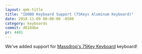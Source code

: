 ```yaml
---
layout: qmk-title
title: "IDOBO Keyboard Support (75Keys Aluminum Keyboard)"
date: 2018-11-09 00:00:00 -0500
category: keyboards
commit: d6184be
pr: 4401
---
```


We've added support for [Massdrop's 75Key Keyboard](https://www.massdrop.com/buy/xd75-aluminum-mechanical-keyboard) keyboard! 